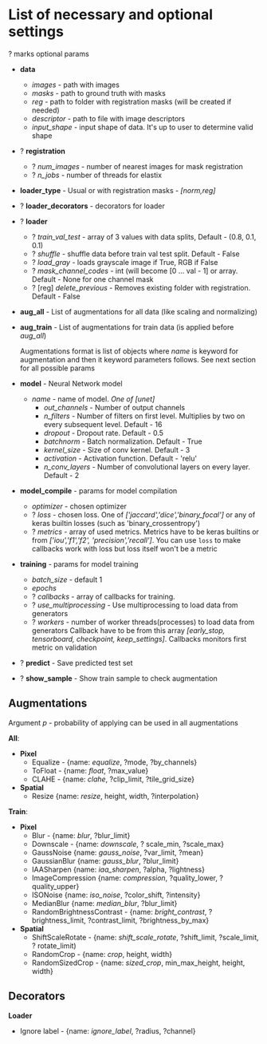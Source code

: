 # List of necessary and optional settings
? marks optional params


- **data**
    - *images* - path with images
    - *masks* - path to ground truth with masks
    - *reg* - path to folder with registration masks (will be created if needed)
    - *descriptor* - path to file with image descriptors
    - *input_shape* - input shape of data. It's up to user to determine valid shape
- ? **registration**
    - ? *num_images* - number of nearest images for mask registration
    - ? *n_jobs* - number of threads for elastix
- **loader_type** - Usual or with registration masks - *[norm,reg]*
- ? **loader_decorators** - decorators for loader
- ? **loader**
    - ? *train_val_test* - array of 3 values with data splits, Default - (0.8, 0.1, 0.1)
    - ? *shuffle* - shuffle data before train val test split. Default - False
    - ? *load_gray* - loads grayscale image if True, RGB if False
    - ? *mask_channel_codes* - int (will become [0 ... val - 1] or array. Default - None for one channel mask
    - ? [reg] *delete_previous* - Removes existing folder with registration. Default - False
- **aug_all** - List of augmentations for all data (like scaling and normalizing)
- **aug_train** - List of augmentations for train data (is applied before *aug_all*)

    Augmentations format is list of objects where *name* is keyword for augmentation and 
    then it keyword parameters follows. See next section for all possible params 

- **model** - Neural Network model
    - *name* - name of model. *One of [unet]*
        - *out_channels* - Number of output channels
        - *n_filters* - Number of filters on first level. Multiplies by two on every subsequent level. Default - 16
        - *dropout* - Dropout rate. Default - 0.5
        - *batchnorm* - Batch normalization. Default - True
        - *kernel_size* - Size of conv kernel. Default - 3
        - *activation* - Activation function. Default - 'relu'
        - *n_conv_layers* - Number of convolutional layers on every layer. Default - 2
- **model_compile** - params for model compilation
    - *optimizer* - chosen optimizer
    - ? *loss* - chosen loss. One of *['jaccard','dice','binary_focal']* 
    or any of keras builtin losses (such as 'binary_crossentropy')
    - ? *metrics* - array of used metrics. Metrics have to be keras builtins or from *['iou','f1','f2',
    'precision','recall']*. You can use `loss` to make callbacks work with loss but loss itself won't be a metric
- **training** - params for model training
    - *batch_size* - default 1
    - *epochs*
    - ? *callbacks* - array of callbacks for training.
    - ? *use_multiprocessing* - Use multiprocessing to load data from generators
    - ? *workers* - number of worker threads(processes) to load data from generators
    Callback have to be from this array *[early_stop, tensorboard, checkpoint, keep_settings]*.
    Callbacks monitors first metric on validation
- ? **predict** - Save predicted test set
- ? **show_sample** - Show train sample to check augmentation

## Augmentations
Argument *p* - probability of applying can be used in all augmentations

**All**:
- **Pixel**
    - Equalize - {name: *equalize*, ?mode, ?by_channels}
    - ToFloat - {name: *float*, ?max_value}
    - CLAHE - {name: *clahe*, ?clip_limit, ?tile_grid_size}
- **Spatial**
    - Resize {name: *resize*, height, width, ?interpolation}

**Train**:
- **Pixel**
    - Blur - {name: *blur*, ?blur_limit}
    - Downscale - {name: *downscale*, ? scale_min, ?scale_max}
    - GaussNoise {name: *gauss_noise*, ?var_limit, ?mean}
    - GaussianBlur {name: *gauss_blur*, ?blur_limit}
    - IAASharpen {name: *iaa_sharpen*, ?alpha, ?lightness}
    - ImageCompression {name: *compression*, ?quality_lower, ?quality_upper}
    - ISONoise {name: *iso_noise*, ?color_shift, ?intensity}
    - MedianBlur {name: *median_blur*, ?blur_limit}
    - RandomBrightnessContrast - {name: *bright_contrast*, ?brightness_limit, ?contrast_limit, ?brightness_by_max}
- **Spatial**
    - ShiftScaleRotate - {name: *shift_scale_rotate*, ?shift_limit, ?scale_limit, ? rotate_limit)
    - RandomCrop - {name: *crop*, height, width}
    - RandomSizedCrop - {name: *sized_crop*, min_max_height, height, width}

## Decorators
**Loader**
- Ignore label - {name: *ignore_label*, ?radius, ?channel}